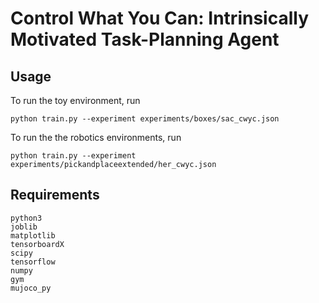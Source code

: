 # Control What You Can: Intrinsically Motivated Task-Planning Agent

## Usage

To run the toy environment, run

```
python train.py --experiment experiments/boxes/sac_cwyc.json
```

To run the the robotics environments, run

```
python train.py --experiment experiments/pickandplaceextended/her_cwyc.json
```

## Requirements


```
python3
joblib
matplotlib
tensorboardX
scipy
tensorflow
numpy
gym
mujoco_py
```
